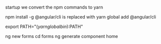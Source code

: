 startup
we convert the npm commands to yarn

npm install -g @angular/cli
is replaced with
yarn global add @angular/cli

export PATH="$(yarn global bin):$PATH" 

ng new forms
cd forms
ng generate component home

